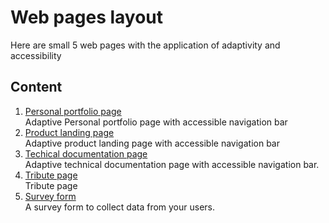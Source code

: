 # Web pages layout
Here are small 5 web pages with the application of adaptivity and accessibility
## Content
1. [Personal portfolio page](https://github.com/cvine21/web-pages/tree/main/personal_protfolio_page)\
    Adaptive Personal portfolio page with accessible navigation bar
2. [Product landing page](https://github.com/cvine21/web-pages/tree/main/product_landing_page)\
    Adaptive product landing page with accessible navigation bar
3. [Techical documentation page](https://github.com/cvine21/web-pages/tree/main/techical_documentation_page)\
    Adaptive technical documentation page with accessible navigation bar.
4. [Tribute page](https://github.com/cvine21/web-pages/tree/main/tribute_page)\
    Tribute page    
5. [Survey form](https://github.com/cvine21/web-pages/tree/main/survey_form) \
    A survey form to collect data from your users.
